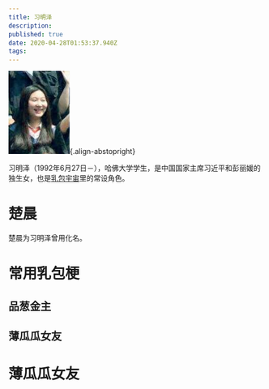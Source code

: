 ```yaml
---
title: 习明泽
description: 
published: true
date: 2020-04-28T01:53:37.940Z
tags: 
---
```


![xi-ming-ze.jpg](/portraits/nonfiction/xi-ming-ze.jpg){.align-abstopright}

习明泽（1992年6月27日－），哈佛大学学生，是中国国家主席习近平和彭丽媛的独生女，也是[乳包宇宙](/zh/encyclopedia-winnica)里的常设角色。

# 楚晨
楚晨为习明泽曾用化名。

# 常用乳包梗
## 品葱金主

## 薄瓜瓜女友
# 薄瓜瓜女友
